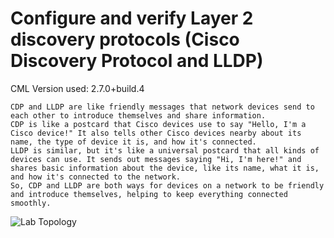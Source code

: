 # Configure and verify Layer 2 discovery protocols (Cisco Discovery Protocol and LLDP)

CML Version used: 2.7.0+build.4

    CDP and LLDP are like friendly messages that network devices send to each other to introduce themselves and share information.
    CDP is like a postcard that Cisco devices use to say "Hello, I'm a Cisco device!" It also tells other Cisco devices nearby about its name, the type of device it is, and how it's connected.
    LLDP is similar, but it's like a universal postcard that all kinds of devices can use. It sends out messages saying "Hi, I'm here!" and shares basic information about the device, like its name, what it is, and how it's connected to the network.
    So, CDP and LLDP are both ways for devices on a network to be friendly and introduce themselves, helping to keep everything connected smoothly.

![Lab Topology](https://github.com/CiscoDevNet/cml-community/blob/master/lab-topologies/ccna//Domain_2/2.3-configure_l2_discovery_3/Task-2.3[Configure_and_verify_Layer_2_discovery_protocols]____CML²_-_Google_Chrome_01-05-2024_19_27_09.png)
